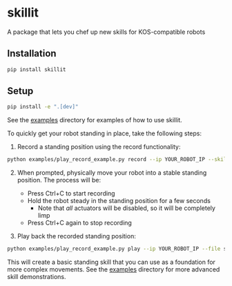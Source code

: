 # skillit

A package that lets you chef up new skills for KOS-compatible robots

## Installation

```bash
pip install skillit
```

## Setup
```bash
pip install -e ".[dev]"
```

See the [examples](examples) directory for examples of how to use skillit.

To quickly get your robot standing in place, take the following steps:

1. Record a standing position using the record functionality:
```bash
python examples/play_record_example.py record --ip YOUR_ROBOT_IP --skill-name standing
```

2. When prompted, physically move your robot into a stable standing position. The process will be:
   - Press Ctrl+C to start recording
   - Hold the robot steady in the standing position for a few seconds
       - Note that *all* actuators will be disabled, so it will be completely limp
   - Press Ctrl+C again to stop recording

3. Play back the recorded standing position:
```bash
python examples/play_record_example.py play --ip YOUR_ROBOT_IP --file standing.json
```

This will create a basic standing skill that you can use as a foundation for more complex movements. See the [examples](examples) directory for more advanced skill demonstrations.
